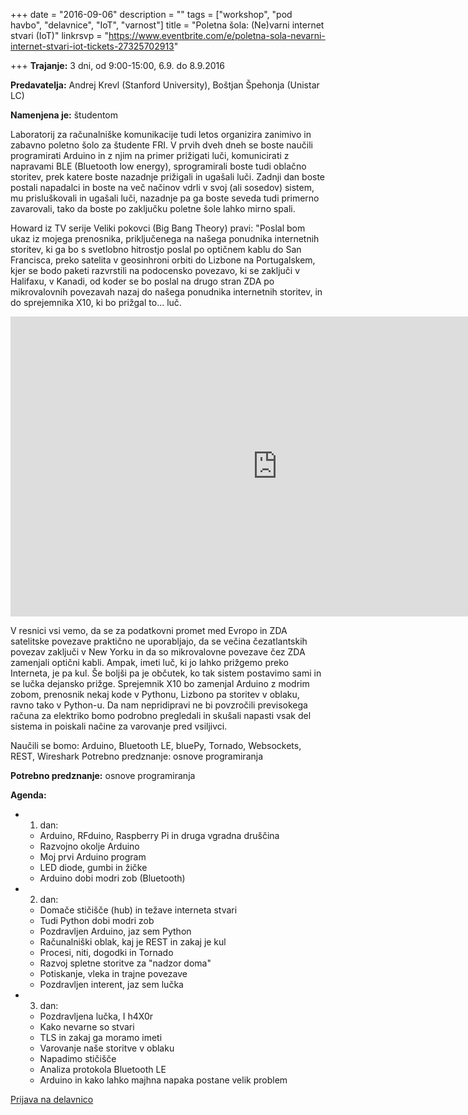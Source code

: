 +++
date = "2016-09-06"
description = ""
tags = ["workshop", "pod havbo", "delavnice", "IoT", "varnost"]
title = "Poletna šola: (Ne)varni internet stvari (IoT)"
linkrsvp = "https://www.eventbrite.com/e/poletna-sola-nevarni-internet-stvari-iot-tickets-27325702913"

+++
**Trajanje:** 3 dni, od 9:00-15:00, 6.9. do 8.9.2016

**Predavatelja:** Andrej Krevl (Stanford University), Boštjan Špehonja (Unistar LC)

**Namenjena je:** študentom

Laboratorij za računalniške komunikacije tudi letos organizira zanimivo in zabavno poletno šolo za študente
FRI. V prvih dveh dneh se boste naučili programirati Arduino in z njim na primer prižigati luči, komunicirati
z napravami BLE (Bluetooth low energy), sprogramirali boste tudi oblačno storitev, prek katere boste nazadnje
prižigali in ugašali luči. Zadnji dan boste postali napadalci in boste na več načinov vdrli v svoj (ali sosedov)
sistem, mu prisluškovali in ugašali luči, nazadnje pa ga boste seveda tudi primerno zavarovali, tako da boste
po zaključku poletne šole lahko mirno spali.
<!--more-->

Howard iz TV serije Veliki pokovci (Big Bang Theory) pravi: "Poslal bom ukaz iz mojega prenosnika,
priključenega na našega ponudnika internetnih storitev, ki ga bo s svetlobno hitrostjo poslal po optičnem kablu
do San Francisca, preko satelita v geosinhroni orbiti do Lizbone na Portugalskem, kjer se bodo paketi razvrstili
na podocensko povezavo, ki se zaključi v Halifaxu, v Kanadi, od koder se bo poslal na drugo stran ZDA po
mikrovalovnih povezavah nazaj do našega ponudnika internetnih storitev, in do sprejemnika X10, ki bo prižgal
to... luč.

<iframe width="854" height="480" src="https://www.youtube.com/embed/mqp8_ROAIJY" frameborder="0" allowfullscreen></iframe>

V resnici vsi vemo, da se za podatkovni promet med Evropo in ZDA satelitske povezave praktično ne uporabljajo,
da se večina čezatlantskih povezav zaključi v New Yorku in da so mikrovalovne povezave čez ZDA zamenjali optični
kabli. Ampak, imeti luč, ki jo lahko prižgemo preko Interneta, je pa kul. Še boljši pa je občutek, ko tak sistem
postavimo sami in se lučka dejansko prižge. Sprejemnik X10 bo zamenjal Arduino z modrim zobom, prenosnik nekaj
kode v Pythonu, Lizbono pa storitev v oblaku, ravno tako v Python-u. Da nam nepridipravi ne bi povzročili
previsokega računa za elektriko bomo podrobno pregledali in skušali napasti vsak del sistema in poiskali
načine za varovanje pred vsiljivci.

Naučili se bomo: Arduino, Bluetooth LE, bluePy, Tornado, Websockets, REST, Wireshark
Potrebno predznanje: osnove programiranja

**Potrebno predznanje:** osnove programiranja

**Agenda:**

- 1. dan:
  - Arduino, RFduino, Raspberry Pi in druga vgradna druščina
  - Razvojno okolje Arduino
  - Moj prvi Arduino program
  - LED diode, gumbi in žičke
  - Arduino dobi modri zob (Bluetooth)
- 2. dan:
  - Domače stičišče (hub) in težave interneta stvari
  - Tudi Python dobi modri zob
  - Pozdravljen Arduino, jaz sem Python
  - Računalniški oblak, kaj je REST in zakaj je kul
  - Procesi, niti, dogodki in Tornado
  - Razvoj spletne storitve za "nadzor doma"
  - Potiskanje, vleka in trajne povezave
  - Pozdravljen interent, jaz sem lučka
- 3. dan:
  - Pozdravljena lučka, I h4X0r
  - Kako nevarne so stvari
  - TLS in zakaj ga moramo imeti
  - Varovanje naše storitve v oblaku
  - Napadimo stičišče
  - Analiza protokola Bluetooth LE
  - Arduino in kako lahko majhna napaka postane velik problem

[Prijava na delavnico](https://www.eventbrite.com/e/poletna-sola-nevarni-internet-stvari-iot-tickets-27325702913)